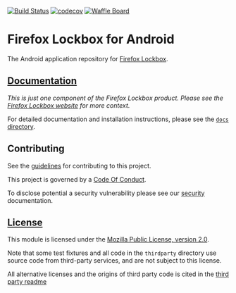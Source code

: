 [![Build Status][bitrise-image]][bitrise-link]
[![codecov][codecov-image]][codecov-link]
[![Waffle Board][waffle-image]][waffle-link]

# Firefox Lockbox for Android

The Android application repository for [Firefox Lockbox][org-website].

## [Documentation][docs-link]

*This is just one component of the Firefox Lockbox product. Please see the
[Firefox Lockbox website][org-website] for more context.*

For detailed documentation and installation instructions, please see the
[`docs` directory][docs-link].

## Contributing ##

See the [guidelines][contributing-link] for contributing to this project.

This project is governed by a [Code Of Conduct][coc-link].

To disclose potential a security vulnerability please see our
[security][security-link] documentation.

## [License][license-link]

This module is licensed under the [Mozilla Public License,
version 2.0][license-link].

Note that some test fixtures and all code in the `thirdparty` directory use source code from third-party services, and are not subject to this license.

All alternative licenses and the origins of third party code is cited in the [third party readme][third-party-link]

[bitrise-image]: https://app.bitrise.io/app/20089a88380dd14d/status.svg?token=41PRDjKSm0fQCUiS2EmCkQ&branch=master
[bitrise-link]: https://app.bitrise.io/app/20089a88380dd14d
[codecov-image]: https://codecov.io/gh/mozilla-lockbox/lockbox-android/branch/master/graph/badge.svg
[codecov-link]: https://codecov.io/gh/mozilla-lockbox/lockbox-android
[waffle-image]: https://badge.waffle.io/mozilla-lockbox/lockbox-extension.svg?columns=In%20Progress
[waffle-link]: https://waffle.io/mozilla-lockbox/lockbox-extension
[docs-link]: docs/
[org-website]: https://lockbox.firefox.com/
[contributing-link]: docs/contributing.md
[coc-link]: /CODE_OF_CONDUCT.md
[security-link]: docs/SECURITY.md
[license-link]: /LICENSE
[third-party-link]: thirdparty/README.md
